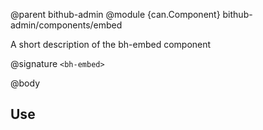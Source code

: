 @parent bithub-admin
@module {can.Component} bithub-admin/components/embed <bh-embed>

A short description of the bh-embed component

@signature `<bh-embed>`

@body

## Use

